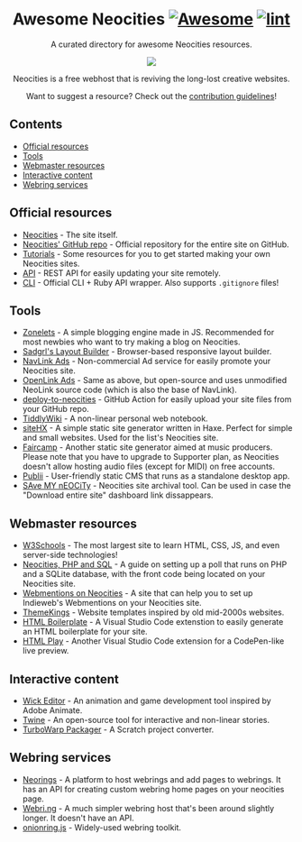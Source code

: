 <div align="center">

# Awesome Neocities [![Awesome](https://awesome.re/badge.svg)](https://awesome.re) [![lint](https://github.com/lime360/awesome-neocities/actions/workflows/lint.yaml/badge.svg)](https://github.com/lime360/awesome-neocities/actions/workflows/lint.yaml)

A curated directory for awesome Neocities resources.

<a href="https://neocities.org" target="_blank" rel="noopener noreferrer">
  <img src="https://neocities.org/cat.png" />
</a>

Neocities is a free webhost that is reviving the long-lost creative websites.

Want to suggest a resource? Check out the [contribution guidelines](https://github.com/lime360/awesome-neocities/blob/main/contributing.md)!

</div>

## Contents

- [Official resources](#official-resources)
- [Tools](#tools)
- [Webmaster resources](#webmaster-resources)
- [Interactive content](#interactive-content)
- [Webring services](#webring-services)

<!-- CONTENT -->

## Official resources

- [Neocities](https://neocities.org/) - The site itself.
- [Neocities' GitHub repo](https://github.com/neocities) - Official repository for the entire site on GitHub.
- [Tutorials](https://neocities.org/tutorials) - Some resources for you to get started making your own Neocities sites.
- [API](https://neocities.org/api) - REST API for easily updating your site remotely.
- [CLI](https://neocities.org/cli) - Official CLI + Ruby API wrapper. Also supports `.gitignore` files!

## Tools

- [Zonelets](https://zonelets.net/) - A simple blogging engine made in JS. Recommended for most newbies who want to try making a blog on Neocities.
- [Sadgrl's Layout Builder](https://sadgrl.online/projects/layout-builder/) - Browser-based responsive layout builder.
- [NavLink Ads](https://dimden.dev/navlinkads/) - Non-commercial Ad service for easily promote your Neocities site.
- [OpenLink Ads](https://fazlabz-dev.github.io/openlink/) - Same as above, but open-source and uses unmodified NeoLink source code (which is also the base of NavLink).
- [deploy-to-neocities](https://github.com/bcomnes/deploy-to-neocities) - GitHub Action for easily upload your site files from your GitHub repo.
- [TiddlyWiki](https://tiddlywiki.com/) - A non-linear personal web notebook.
- [siteHX](https://lib.haxe.org/p/siteHX/) - A simple static site generator written in Haxe. Perfect for simple and small websites. Used for the list's Neocities site.
- [Faircamp](https://simonrepp.com/faircamp/) - Another static site generator aimed at music producers. Please note that you have to upgrade to Supporter plan, as Neocities doesn't allow hosting audio files (except for MIDI) on free accounts.
- [Publii](https://getpublii.com/) - User-friendly static CMS that runs as a standalone desktop app.
- [SAve MY nEOCiTy](https://melonking.net/melon?z=/free/software/neocities-downloader) - Neocities site archival tool. Can be used in case the "Download entire site" dashboard link dissappears.

## Webmaster resources

- [W3Schools](https://www.w3schools.com/) - The most largest site to learn HTML, CSS, JS, and even server-side technologies!
- [Neocities, PHP and SQL](https://scott2.neocities.org/blog/2023-09-17-neocities-php-and-sql/) - A guide on setting up a poll that runs on PHP and a SQLite database, with the front code being located on your Neocities site.
- [Webmentions on Neocities](https://webmentions.neocities.org/) - A site that can help you to set up Indieweb's Webmentions on your Neocities site.
- [ThemeKings](https://themekings.net/) - Website templates inspired by old mid-2000s websites.
- [HTML Boilerplate](https://marketplace.visualstudio.com/items?itemName=sidthesloth.html5-boilerplate) - A Visual Studio Code extenstion to easily generate an HTML boilerplate for your site.
- [HTML Play](https://marketplace.visualstudio.com/items?itemName=bianxianyang.htmlplay) - Another Visual Studio Code extension for a CodePen-like live preview.

## Interactive content

- [Wick Editor](https://www.wickeditor.com/#/) - An animation and game development tool inspired by Adobe Animate.
- [Twine](https://twinery.org/) - An open-source tool for interactive and non-linear stories.
- [TurboWarp Packager](https://packager.turbowarp.org/) - A Scratch project converter.

## Webring services

- [Neorings](https://www.neorings.org/) - A platform to host webrings and add pages to webrings. It has an API for creating custom webring home pages on your neocities page.
- [Webri.ng](https://webri.ng/) - A much simpler webring host that's been around slightly longer. It doesn't have an API.
- [onionring.js](https://garlic.garden/onionring/) - Widely-used webring toolkit.
